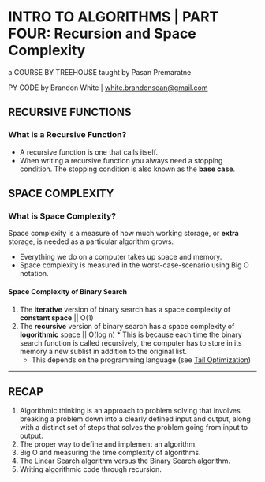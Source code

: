 # INTRO TO ALGORITHMS | PART FOUR: Recursion and Space Complexity

a COURSE BY TREEHOUSE
taught by Pasan Premaratne

PY CODE by Brandon White | white.brandonsean@gmail.com

## RECURSIVE FUNCTIONS

### What is a Recursive Function?
  * A recursive function is one that calls itself.
  * When writing a recursive function you always need a stopping condition. The stopping condition is also known as the **base case**.

## SPACE COMPLEXITY

### What is Space Complexity?
Space complexity is a measure of how much working storage, or **extra** storage, is needed as a particular algorithm grows.
  * Everything we do on a computer takes up space and memory.
  * Space complexity is measured in the worst-case-scenario using Big O notation.

#### Space Complexity of Binary Search
  1. The **iterative** version of binary search has a space complexity of **constant space** || O(1)
  2. The **recursive** version of binary search has a space complexity of **logorithmic** space || O(log n)
    * This is because each time the binary search function is called recursively, the computer has to store in its memory a new sublist in addition to the original list.
      * This depends on the programming language (see [Tail Optimization](https://en.wikipedia.org/wiki/Tail_call)) 
      
- - -
## RECAP

1. Algorithmic thinking is an approach to problem solving that involves breaking a problem down into a clearly defined input and output, along with a distinct set of steps that solves the problem going from input to output.
2. The proper way to define and implement an algorithm.
3. Big O and measuring the time complexity of algorithms.
4. The Linear Search algorithm versus the Binary Search algorithm.
5. Writing algorithmic code through recursion.